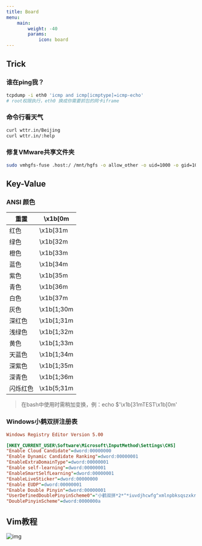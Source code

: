 ```yaml
---
title: Board
menu:
    main: 
        weight: -40
        params:
            icon: board
---
```




## Trick

### 谁在ping我？

```sh
tcpdump -i eth0 'icmp and icmp[icmptype]=icmp-echo'
# root权限执行，eth0 换成你需要抓包的网卡iframe
```

### 命令行看天气

```sh
curl wttr.in/Beijing
curl wttr.in/:help
```

### 修复VMware共享文件夹

```sh
sudo vmhgfs-fuse .host:/ /mnt/hgfs -o allow_other -o uid=1000 -o gid=1000 -o umask=022
```



## Key-Value

### ANSI 颜色

| 重置     | \x1b[0m    |
| -------- | ---------- |
| 红色     | \x1b[31m   |
| 绿色     | \x1b[32m   |
| 橙色     | \x1b[33m   |
| 蓝色     | \x1b[34m   |
| 紫色     | \x1b[35m   |
| 青色     | \x1b[36m   |
| 白色     | \x1b[37m   |
| 灰色     | \x1b[1;30m |
| 深红色   | \x1b[1;31m |
| 浅绿色   | \x1b[1;32m |
| 黄色     | \x1b[1;33m |
| 天蓝色   | \x1b[1;34m |
| 深紫色   | \x1b[1;35m |
| 深青色   | \x1b[1;36m |
| 闪烁红色 | \x1b[5;31m |

> 在bash中使用时需稍加变换，例：echo $'\x1b[31mTEST\x1b[0m'

### Windows小鹤双拼注册表

```ini
Windows Registry Editor Version 5.00

[HKEY_CURRENT_USER\Software\Microsoft\InputMethod\Settings\CHS]
"Enable Cloud Candidate"=dword:00000000
"Enable Dynamic Candidate Ranking"=dword:00000001
"EnableExtraDomainType"=dword:00000001
"Enable self-learning"=dword:00000001
"EnableSmartSelfLearning"=dword:00000001
"EnableLiveSticker"=dword:00000000
"Enable EUDP"=dword:00000001
"Enable Double Pinyin"=dword:00000001
"UserDefinedDoublePinyinScheme0"="小鹤双拼*2*^*iuvdjhcwfg^xmlnpbksqszxkrltvyovt"
"DoublePinyinScheme"=dword:0000000a
```



## Vim教程

![img](http://michael.peopleofhonoronly.com/vim/vim_cheat_sheet_for_programmers_print.png)
